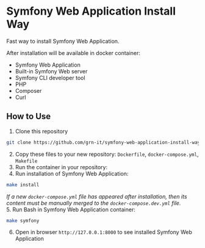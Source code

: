 # Symfony Web Application Install Way

Fast way to install Symfony Web Application.  

After installation will be available in docker container:
- Symfony Web Application
- Built-in Symfony Web server
- Symfony CLI developer tool
- PHP
- Composer
- Curl

## How to Use
1. Clone this repository
```bash
git clone https://github.com/grn-it/symfony-web-application-install-way.git
```
2. Copy these files to your new repository: `Dockerfile`, `docker-compose.yml`, `Makefile`
3. Run the container in your repository:  
4. Run installation of Symfony Web Application:  
```bash
make install
```
*If a new `docker-compose.yml` file has appeared after installation, then its content must be manually merged to the `docker-compose.dev.yml` file.*  
5. Run Bash in Symfony Web Application container:
```bash
make symfony
```
6. Open in browser `http://127.0.0.1:8000` to see installed Symfony Web Application
